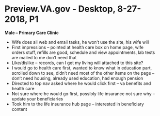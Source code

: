 # Preview.VA.gov - Desktop, 8-27-2018, P1

**Male – Primary Care Clinic**

- Wife does all web and email tasks, he won’t use the site, his wife will
- First impressions – pointed at health care box on home page, wife orders stuff, refills are good, schedule and view appointments, lab tests are mailed to me don’t need that
- Like/dislike – records, can I get my living will attached to this site? 
- I would go to health care first, wanted to know what in education part, scrolled down to see, didn’t need most of the other items on the page – don’t need housing, already used education, had enough pension
- Directed to top nav asked where he would click first – va benefits and health care
- Not sure where he would go first, possibly life insurance not sure why – update your beneficiaries
- Took him to the life insurance hub page – interested in beneficiary content